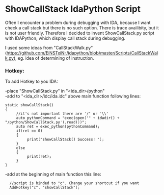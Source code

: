 # ShowCallStack IdaPython Script

Often I encounter a problem during debugging with IDA, because I want check a call stack but there is no such option. There is trace availibity, but it is not user friendly. Therefore I decided to invent ShowCallStack.py script with IDAPython, which display call stack during debugging.

I used some ideas from "CallStackWalk.py" (https://github.com/EiNSTeiN-/idapython/blob/master/Scripts/CallStackWalk.py), eg. idea of determining of instruction.

### Hotkey:
To add Hotkey to you IDA:

-place "ShowCallStack.py" in "<ida_dir>/python"  
-add to "<ida_dir>/idc/ida.idc" above main function following lines:
```
static showCallStack()  
{  
     //it's not important there are '/' or '\\'  
     auto pythonCommand = "exec(open('" + idadir() + "/python/ShowCallStack.py').read())";  
     auto ret = exec_python(pythonCommand);  
     if(ret == 0)  
     {  
          print("showCallStack() Success! ");  
     }  
     else  
     {  
          print(ret);  
     }  
}  
```     
-add at the beginning of main function this line:  
  
```
  //script is binded to "c". Change your shortcut if you want  
  AddHotkey("c", "showCallStack");  
```
